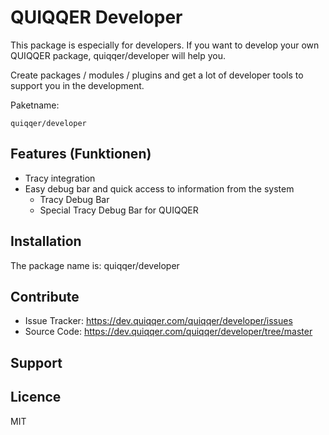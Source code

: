 QUIQQER Developer
========

This package is especially for developers. 
If you want to develop your own QUIQQER package, quiqqer/developer will help you.

Create packages / modules / plugins and get a lot of developer tools to support you in the development.

Paketname:

    quiqqer/developer


Features (Funktionen)
--------

- Tracy integration
- Easy debug bar and quick access to information from the system 
    - Tracy Debug Bar
    - Special Tracy Debug Bar for QUIQQER 


Installation
------------

The package name is: quiqqer/developer


Contribute
----------

- Issue Tracker: https://dev.quiqqer.com/quiqqer/developer/issues
- Source Code: https://dev.quiqqer.com/quiqqer/developer/tree/master


Support
-------


Licence
-------

MIT